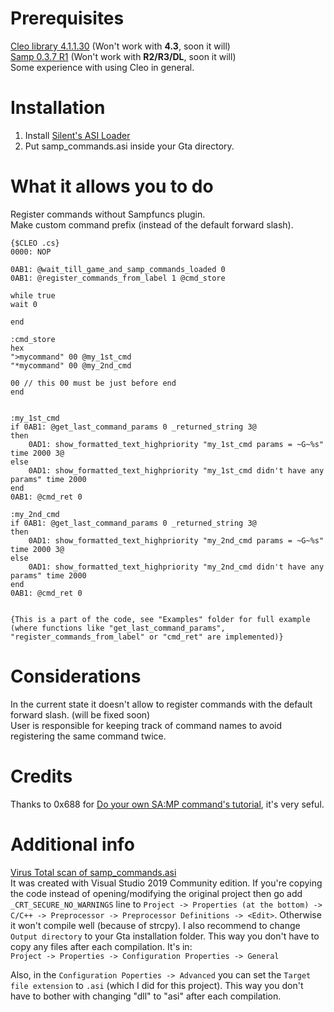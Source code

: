 # Prerequisites
[Cleo library 4.1.1.30](https://cleo.li/cleo4/CLEO4.1_setup.exe) (Won't work with **4.3**, soon it will)  
[Samp 0.3.7 R1](http://files.sa-mp.com/sa-mp-0.3.7-install.exe) (Won't work with **R2/R3/DL**, soon it will)  
Some experience with using Cleo in general.

# Installation
1. Install [Silent's ASI Loader](https://www.gtagarage.com/mods/show.php?id=21709)  
2. Put samp_commands.asi inside your Gta directory.  

# What it allows you to do 
Register commands without Sampfuncs plugin.  
Make custom command prefix (instead of the default forward slash).   
```
{$CLEO .cs}
0000: NOP

0AB1: @wait_till_game_and_samp_commands_loaded 0
0AB1: @register_commands_from_label 1 @cmd_store

while true 
wait 0 

end

:cmd_store
hex
">mycommand" 00 @my_1st_cmd     
"*mycommand" 00 @my_2nd_cmd

00 // this 00 must be just before end
end


:my_1st_cmd
if 0AB1: @get_last_command_params 0 _returned_string 3@
then
    0AD1: show_formatted_text_highpriority "my_1st_cmd params = ~G~%s" time 2000 3@
else 
    0AD1: show_formatted_text_highpriority "my_1st_cmd didn't have any params" time 2000
end
0AB1: @cmd_ret 0

:my_2nd_cmd
if 0AB1: @get_last_command_params 0 _returned_string 3@
then
    0AD1: show_formatted_text_highpriority "my_2nd_cmd params = ~G~%s" time 2000 3@
else 
    0AD1: show_formatted_text_highpriority "my_2nd_cmd didn't have any params" time 2000
end
0AB1: @cmd_ret 0


{This is a part of the code, see "Examples" folder for full example (where functions like "get_last_command_params", "register_commands_from_label" or "cmd_ret" are implemented)}
```

# Considerations  
In the current state it doesn't allow to register commands with the default forward slash. (will be fixed soon)  
User is responsible for keeping track of command names to avoid registering the same command twice.  

# Credits 
Thanks to 0x688 for [Do your own SA:MP command's tutorial](http://ugbase.eu/index.php?threads/do-your-own-sa-mp-commands.18694/), it's very seful.  

# Additional info
[Virus Total scan of samp_commands.asi](https://www.virustotal.com/gui/file/cf2f5e0020cf821a7deccf700dc4a24553395f5f49815f9488fdaf99b1531771/detection)  
It was created with Visual Studio 2019 Community edition. If you're copying the code instead of opening/modifying the original project then go add `_CRT_SECURE_NO_WARNINGS` line to `Project -> Properties (at the bottom) -> C/C++ -> Preprocessor -> Preprocessor Definitions -> <Edit>`. Otherwise it won't compile well (because of strcpy). I also recommend to change `Output directory` to your Gta installation folder. This way you don't have to copy any files after each compilation. It's in:  
`Project -> Properties -> Configuration Properties -> General`

Also, in the `Configuration Poperties -> Advanced` you can set the `Target file extension` to `.asi` (which I did for this project). This way you don't have to bother with changing "dll" to "asi" after each compilation.